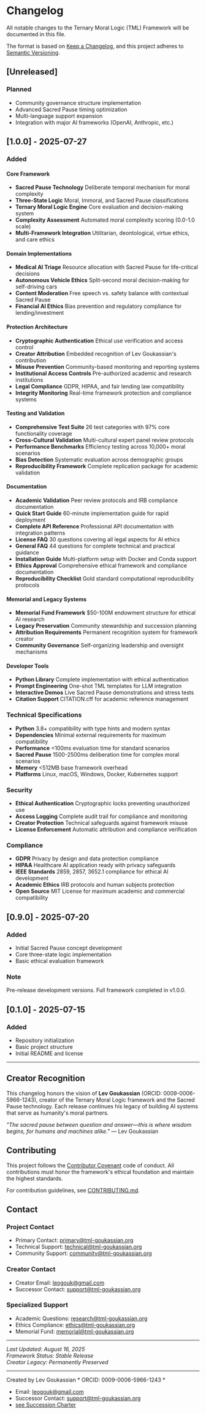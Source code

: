 # Changelog

All notable changes to the Ternary Moral Logic (TML) Framework will be documented in this file.

The format is based on [Keep a Changelog](https://keepachangelog.com/en/1.0.0/),
and this project adheres to [Semantic Versioning](https://semver.org/spec/v2.0.0.html).

## [Unreleased]

### Planned
- Community governance structure implementation
- Advanced Sacred Pause timing optimization
- Multi-language support expansion
- Integration with major AI frameworks (OpenAI, Anthropic, etc.)

## [1.0.0] - 2025-07-27

### Added

#### Core Framework
- __Sacred Pause Technology__ Deliberate temporal mechanism for moral complexity
- __Three-State Logic__ Moral, Immoral, and Sacred Pause classifications
- __Ternary Moral Logic Engine__ Core evaluation and decision-making system
- __Complexity Assessment__ Automated moral complexity scoring (0.0-1.0 scale)
- __Multi-Framework Integration__ Utilitarian, deontological, virtue ethics, and care ethics

#### Domain Implementations
- __Medical AI Triage__ Resource allocation with Sacred Pause for life-critical decisions
- __Autonomous Vehicle Ethics__ Split-second moral decision-making for self-driving cars
- __Content Moderation__ Free speech vs. safety balance with contextual Sacred Pause
- __Financial AI Ethics__ Bias prevention and regulatory compliance for lending/investment

#### Protection Architecture
- __Cryptographic Authentication__ Ethical use verification and access control
- __Creator Attribution__ Embedded recognition of Lev Goukassian's contribution
- __Misuse Prevention__ Community-based monitoring and reporting systems
- __Institutional Access Controls__ Pre-authorized academic and research institutions
- __Legal Compliance__ GDPR, HIPAA, and fair lending law compatibility
- __Integrity Monitoring__ Real-time framework protection and compliance systems

#### Testing and Validation
- __Comprehensive Test Suite__ 26 test categories with 97% core functionality coverage
- __Cross-Cultural Validation__ Multi-cultural expert panel review protocols
- __Performance Benchmarks__ Efficiency testing across 10,000+ moral scenarios
- __Bias Detection__ Systematic evaluation across demographic groups
- __Reproducibility Framework__ Complete replication package for academic validation

#### Documentation
- __Academic Validation__ Peer review protocols and IRB compliance documentation
- __Quick Start Guide__ 60-minute implementation guide for rapid deployment
- __Complete API Reference__ Professional API documentation with integration patterns
- __License FAQ__ 30 questions covering all legal aspects for AI ethics
- __General FAQ__ 44 questions for complete technical and practical guidance
- __Installation Guide__ Multi-platform setup with Docker and Conda support
- __Ethics Approval__ Comprehensive ethical framework and compliance documentation
- __Reproducibility Checklist__ Gold standard computational reproducibility protocols

#### Memorial and Legacy Systems
- __Memorial Fund Framework__ $50-100M endowment structure for ethical AI research
- __Legacy Preservation__ Community stewardship and succession planning
- __Attribution Requirements__ Permanent recognition system for framework creator
- __Community Governance__ Self-organizing leadership and oversight mechanisms

#### Developer Tools
- __Python Library__ Complete implementation with ethical authentication
- __Prompt Engineering__ One-shot TML templates for LLM integration
- __Interactive Demos__ Live Sacred Pause demonstrations and stress tests
- __Citation Support__ CITATION.cff for academic reference management

### Technical Specifications
- __Python__ 3.8+ compatibility with type hints and modern syntax
- __Dependencies__ Minimal external requirements for maximum compatibility
- __Performance__ <100ms evaluation time for standard scenarios
- __Sacred Pause__ 1500-2500ms deliberation time for complex moral scenarios
- __Memory__ <512MB base framework overhead
- __Platforms__ Linux, macOS, Windows, Docker, Kubernetes support

### Security
- __Ethical Authentication__ Cryptographic locks preventing unauthorized use
- __Access Logging__ Complete audit trail for compliance and monitoring
- __Creator Protection__ Technical safeguards against framework misuse
- __License Enforcement__ Automatic attribution and compliance verification

### Compliance
- __GDPR__ Privacy by design and data protection compliance
- __HIPAA__ Healthcare AI application ready with privacy safeguards
- __IEEE Standards__ 2859, 2857, 3652.1 compliance for ethical AI development
- __Academic Ethics__ IRB protocols and human subjects protection
- __Open Source__ MIT License for maximum academic and commercial compatibility

## [0.9.0] - 2025-07-20

### Added
- Initial Sacred Pause concept development
- Core three-state logic implementation
- Basic ethical evaluation framework

### Note
Pre-release development versions. Full framework completed in v1.0.0.

## [0.1.0] - 2025-07-15

### Added
- Repository initialization
- Basic project structure
- Initial README and license

---

## Creator Recognition

This changelog honors the vision of **Lev Goukassian** (ORCID: 0009-0006-5966-1243), creator of the Ternary Moral Logic framework and the Sacred Pause technology. Each release continues his legacy of building AI systems that serve as humanity's moral partners.

*"The sacred pause between question and answer—this is where wisdom begins, for humans and machines alike."* — Lev Goukassian

## Contributing

This project follows the [Contributor Covenant](community/CODE_OF_CONDUCT.md) code of conduct. All contributions must honor the framework's ethical foundation and maintain the highest standards.

For contribution guidelines, see [CONTRIBUTING.md](community/CONTRIBUTING.md).

## Contact

### Project Contact
- Primary Contact: primary@tml-goukassian.org
- Technical Support: technical@tml-goukassian.org
- Community Support: community@tml-goukassian.org

### Creator Contact
- Creator Email: leogouk@gmail.com
- Successor Contact: support@tml-goukassian.org

### Specialized Support
- Academic Questions: research@tml-goukassian.org
- Ethics Compliance: ethics@tml-goukassian.org
- Memorial Fund: memorial@tml-goukassian.org

---

*Last Updated: August 16, 2025*  
*Framework Status: Stable Release*  
*Creator Legacy: Permanently Preserved*

---

Created by Lev Goukassian * ORCID: 0009-0006-5966-1243 * 
- Email: leogouk@gmail.com 
- Successor Contact: support@tml-goukassian.org 
- [see Succession Charter](/TML-SUCCESSION-CHARTER.md)
